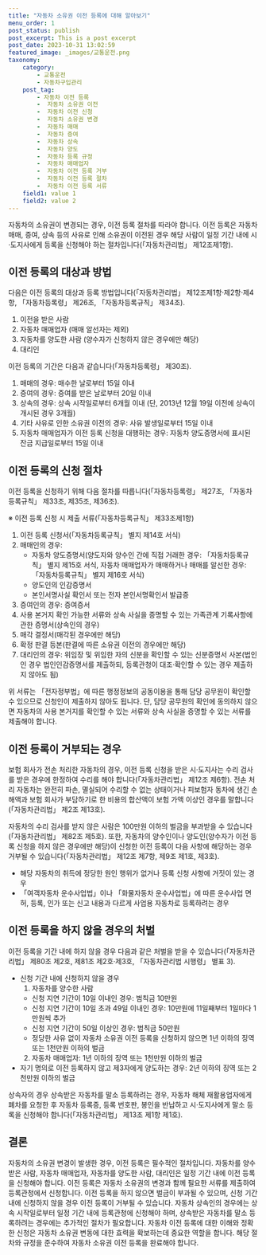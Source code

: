 ```yaml
---
title: "자동차 소유권 이전 등록에 대해 알아보기"
menu_order: 1
post_status: publish
post_excerpt: This is a post excerpt
post_date: 2023-10-31 13:02:59
featured_image: _images/교통운전.png
taxonomy:
    category:
        - 교통운전
        - 자동차구입관리
    post_tag:
        - 자동차 이전 등록
        -  자동차 소유권 이전
        -  자동차 이전 신청
        -  자동차 소유권 변경
        -  자동차 매매
        -  자동차 증여
        -  자동차 상속
        -  자동차 양도
        -  자동차 등록 규정
        -  자동차 매매업자
        -  자동차 이전 등록 거부
        -  자동차 이전 등록 절차
        -  자동차 이전 등록 서류
    field1: value 1
    field2: value 2
---
```



자동차의 소유권이 변경되는 경우, 이전 등록 절차를 따라야 합니다. 이전 등록은 자동차 매매, 증여, 상속 등의 사유로 인해 소유권이 이전된 경우 해당 사람이 일정 기간 내에 시·도지사에게 등록을 신청해야 하는 절차입니다(「자동차관리법」 제12조제1항).

## 이전 등록의 대상과 방법

다음은 이전 등록의 대상과 등록 방법입니다(「자동차관리법」 제12조제1항·제2항·제4항, 「자동차등록령」 제26조, 「자동차등록규칙」 제34조).

1. 이전을 받은 사람
2. 자동차 매매업자 (매매 알선자는 제외)
3. 자동차를 양도한 사람 (양수자가 신청하지 않은 경우에만 해당)
4. 대리인

이전 등록의 기간은 다음과 같습니다(「자동차등록령」 제30조).

1. 매매의 경우: 매수한 날로부터 15일 이내
2. 증여의 경우: 증여를 받은 날로부터 20일 이내
3. 상속의 경우: 상속 시작일로부터 6개월 이내 (단, 2013년 12월 19일 이전에 상속이 개시된 경우 3개월)
4. 기타 사유로 인한 소유권 이전의 경우: 사유 발생일로부터 15일 이내
5. 자동차 매매업자가 이전 등록 신청을 대행하는 경우: 자동차 양도증명서에 표시된 잔금 지급일로부터 15일 이내

## 이전 등록의 신청 절차

이전 등록을 신청하기 위해 다음 절차를 따릅니다(「자동차등록령」 제27조, 「자동차등록규칙」 제33조, 제35조, 제36조).

※ 이전 등록 신청 시 제출 서류(「자동차등록규칙」 제33조제1항)
1. 이전 등록 신청서(「자동차등록규칙」 별지 제14호 서식)
2. 매매인의 경우:
   - 자동차 양도증명서(양도자와 양수인 간에 직접 거래한 경우: 「자동차등록규칙」 별지 제15호 서식, 자동차 매매업자가 매매하거나 매매를 알선한 경우: 「자동차등록규칙」 별지 제16호 서식)
   - 양도인의 인감증명서
   - 본인서명사실 확인서 또는 전자 본인서명확인서 발급증
3. 증여인의 경우: 증여증서
4. 사용 본거지 확인 가능한 서류와 상속 사실을 증명할 수 있는 가족관계 기록사항에 관한 증명서(상속인의 경우)
5. 매각 결정서(매각된 경우에만 해당)
6. 확정 판결 등본(판결에 따른 소유권 이전의 경우에만 해당)
7. 대리인의 경우: 위임장 및 위임한 자의 신분을 확인할 수 있는 신분증명서 사본(법인인 경우 법인인감증명서를 제출하되, 등록관청이 대조·확인할 수 있는 경우 제출하지 않아도 됨)

위 서류는 「전자정부법」에 따른 행정정보의 공동이용을 통해 담당 공무원이 확인할 수 있으므로 신청인이 제출하지 않아도 됩니다. 단, 담당 공무원의 확인에 동의하지 않으면 자동차의 사용 본거지를 확인할 수 있는 서류와 상속 사실을 증명할 수 있는 서류를 제출해야 합니다.

## 이전 등록이 거부되는 경우

보험 회사가 전손 처리한 자동차의 경우, 이전 등록 신청을 받은 시·도지사는 수리 검사를 받은 경우에 한정하여 수리를 해야 합니다(「자동차관리법」 제12조 제6항). 전손 처리 자동차는 완전히 파손, 멸실되어 수리할 수 없는 상태이거나 피보험자 동차에 생긴 손해액과 보험 회사가 부담하기로 한 비용의 합산액이 보험 가액 이상인 경우를 말합니다(「자동차관리법」 제2조 제13호).

자동차의 수리 검사를 받지 않은 사람은 100만원 이하의 벌금을 부과받을 수 있습니다(「자동차관리법」 제82조 제5호). 또한, 자동차의 양수인이나 양도인(양수자가 이전 등록 신청을 하지 않은 경우에만 해당)이 신청한 이전 등록이 다음 사항에 해당하는 경우 거부될 수 있습니다(「자동차관리법」 제12조 제7항, 제9조 제1호, 제3호).

- 해당 자동차의 취득에 정당한 원인 행위가 없거나 등록 신청 사항에 거짓이 있는 경우
- 「여객자동차 운수사업법」이나 「화물자동차 운수사업법」에 따른 운수사업 면허, 등록, 인가 또는 신고 내용과 다르게 사업용 자동차로 등록하려는 경우

## 이전 등록을 하지 않을 경우의 처벌

이전 등록을 기간 내에 하지 않을 경우 다음과 같은 처벌을 받을 수 있습니다(「자동차관리법」 제80조 제2호, 제81조 제2호·제3호, 「자동차관리법 시행령」 별표 3).

- 신청 기간 내에 신청하지 않을 경우
  1. 자동차를 양수한 사람
    - 신청 지연 기간이 10일 이내인 경우: 범칙금 10만원
    - 신청 지연 기간이 10일 초과 49일 이내인 경우: 10만원에 11일째부터 1일마다 1만원씩 추가
    - 신청 지연 기간이 50일 이상인 경우: 범칙금 50만원
    - 정당한 사유 없이 자동차 소유권 이전 등록을 신청하지 않으면 1년 이하의 징역 또는 1천만원 이하의 벌금
  2. 자동차 매매업자: 1년 이하의 징역 또는 1천만원 이하의 벌금
- 자기 명의로 이전 등록하지 않고 제3자에게 양도하는 경우: 2년 이하의 징역 또는 2천만원 이하의 벌금

상속자의 경우 상속받은 자동차를 말소 등록하려는 경우, 자동차 해체 재활용업자에게 폐차를 요청한 후 자동차 등록증, 등록 번호판, 봉인을 반납하고 시·도지사에게 말소 등록을 신청해야 합니다(「자동차관리법」 제13조 제1항 제1호).

## 결론

자동차의 소유권 변경이 발생한 경우, 이전 등록은 필수적인 절차입니다. 자동차를 양수받은 사람, 자동차 매매업자, 자동차를 양도한 사람, 대리인은 일정 기간 내에 이전 등록을 신청해야 합니다. 이전 등록은 자동차 소유권의 변경과 함께 필요한 서류를 제출하여 등록관청에서 신청합니다. 이전 등록을 하지 않으면 벌금이 부과될 수 있으며, 신청 기간 내에 신청하지 않을 경우 이전 등록이 거부될 수 있습니다. 자동차 상속인의 경우에는 상속 시작일로부터 일정 기간 내에 등록관청에 신청해야 하며, 상속받은 자동차를 말소 등록하려는 경우에는 추가적인 절차가 필요합니다. 자동차 이전 등록에 대한 이해와 정확한 신청은 자동차 소유권 변동에 대한 효력을 확보하는데 중요한 역할을 합니다. 해당 절차와 규정을 준수하여 자동차 소유권 이전 등록을 완료해야 합니다.

